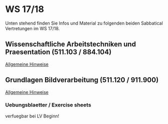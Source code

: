 # WS 17/18

Unten stehend finden Sie Infos und Material zu folgenden beiden Sabbatical Vertretungen im WS 17/18.

## Wissenschaftliche Arbeitstechniken und Praesentation (511.103 / 884.104)

[Allgemeine Hinweise](WAP/Allgemeines.pdf)

## Grundlagen Bildverarbeitung (511.120 / 911.900)

[Allgemeine Hinweise](IP/Allgemeines.pdf)

### Uebungsblaetter / Exercise sheets

verfuegbar bei LV Beginn!
